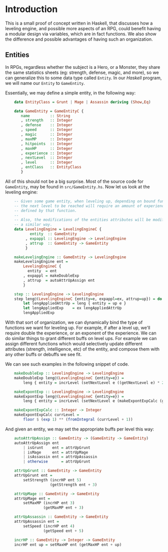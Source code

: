 # Introduction

This is a small proof of concept written in Haskell, that discusses how a
leveling engine, and possible more aspects of an RPG, could benefit having a
modular design via variables, which are in fact functions. We also show the
difference and possible advantages of having such an organization.

## Entities

In RPGs, regardless whether the subject is a Hero, or a Monster, they share the
same statistics sheets (eg: strength, defense, magic, and more), so we can
generalize this to some data type called `Entity`. In our _Haskell_ program, we
will name our `Entity` to `GameEntity`.

Essentially, we may define a simple entity, in the following way:

~~~~haskell
    data EntityClass = Grunt | Mage | Assassin deriving (Show,Eq)

    data GameEntity = GameEntityC {
       name         :: String
       , strength   :: Integer
       , defense    :: Integer
       , speed      :: Integer
       , magic      :: Integer
       , maxMP      :: Integer
       , hitpoints  :: Integer
       , maxHP      :: Integer
       , experience :: Integer
       , nextLevel  :: Integer
       , level      :: Integer
       , entClass   :: EntityClass
       }
~~~~

All of this should not be a big surprise. Most of the source code for
`GameEntity`, may be found in `src/GameEntity.hs`. Now let us look at the
leveling engine:

~~~~haskell
    -- Given some game entity, when leveling up, depending on bound function,
    -- the next level to be reached will require an amount of experience
    -- defined by that function.
    --
    -- Also, the modifications of the entities attributes will be modified in
    -- a similar way.
    data LevelingEngine = LevelingEngineC {
           entity  :: GameEntity
         , expappl :: LevelingEngine -> LevelingEngine
         , attrup  :: GameEntity -> GameEntity
         }

    makeLevelingEngine :: GameEntity -> LevelingEngine
    makeLevelingEngine ent =
        LevelingEngineC {
          entity  = ent
        , expappl = makeDoubleExp
        , attrup  = autoAttrUpAssign ent
        }

    step :: LevelingEngine -> LevelingEngine
    step leng@(LevelingEngineC {entity=e, expappl=ex, attrup=up}) = do
        let lengAppliedAttrUp = leng { entity = up e }
        let lengAppliedExp    = ex lengAppliedAttrUp
        lengAppliedExp
~~~~

With that sort of organization, we can dynamically bind the type of functions we
want for leveling up. For example, if after a level up, we'll require double the
experience, or an exponent of the experience. We can do similar things to grant
different buffs on level ups. For example we can assign different functions
which would selectively update different attributes (strength, intelligence,
etc) of the entity, and compose them with any other buffs or debuffs we see fit.

We can see such examples in the following snippet of code.

~~~~haskell
    makeDoubleExp :: LevelingEngine -> LevelingEngine
    makeDoubleExp leng@(LevelingEngineC {entity=e}) =
        leng { entity = incrLevel (setNextLevel e ((getNextLevel e) * 2)) }

    makeExpontExp :: LevelingEngine -> LevelingEngine
    makeExpontExp leng@(LevelingEngineC {entity=e}) =
        leng { entity = incrLevel (setNextLevel e (makeExpontExpCalc (getNextLevel e)))}

    makeExpontExpCalc :: Integer -> Integer
    makeExpontExpCalc currLevel =
        floor $ (exp 1) ** (fromIntegral (currLevel + 1))
~~~~

And given an entity, we may set the appropriate buffs per level this way:

~~~~haskell
    autoAttrUpAssign :: GameEntity -> (GameEntity -> GameEntity)
    autoAttrUpAssign ent
        | isGrunt    ent = attrUpGrunt
        | isMage     ent = attrUpMage
        | isAssassin ent = attrUpAssassin
        | otherwise      = attrUpGrunt

    attrUpGrunt :: GameEntity -> GameEntity
    attrUpGrunt ent =
        setStrength (incrHP ent 5)
                    (getStrength ent + 3)

    attrUpMage :: GameEntity -> GameEntity
    attrUpMage ent =
        setMaxMP (incrHP ent 3)
                 (getMaxMP ent + 3)

    attrUpAssassin :: GameEntity -> GameEntity
    attrUpAssassin ent =
        setSpeed (incrHP ent 4)
                 (getSpeed ent + 5)

    incrHP :: GameEntity -> Integer -> GameEntity
    incrHP ent up = setMaxHP ent (getMaxHP ent + up)
~~~~


